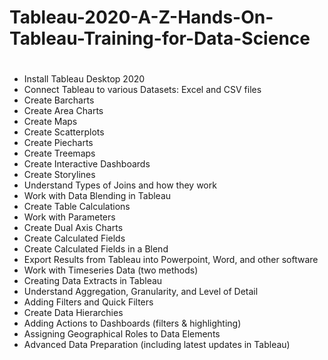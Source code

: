 # Tableau-2020-A-Z-Hands-On-Tableau-Training-for-Data-Science

   #   
   * Install Tableau Desktop 2020
   * Connect Tableau to various Datasets: Excel and CSV files
   * Create Barcharts
   * Create Area Charts
   * Create Maps
   * Create Scatterplots
   * Create Piecharts
   * Create Treemaps
   * Create Interactive Dashboards
   * Create Storylines
   * Understand Types of Joins and how they work
   * Work with Data Blending in Tableau
   * Create Table Calculations
   * Work with Parameters
   * Create Dual Axis Charts
   * Create Calculated Fields
   * Create Calculated Fields in a Blend
   * Export Results from Tableau into Powerpoint, Word, and other software
   * Work with Timeseries Data (two methods)
   * Creating Data Extracts in Tableau
   * Understand Aggregation, Granularity, and Level of Detail
   * Adding Filters and Quick Filters
   * Create Data Hierarchies
   * Adding Actions to Dashboards (filters & highlighting)
   * Assigning Geographical Roles to Data Elements
   * Advanced Data Preparation (including latest updates in Tableau)

